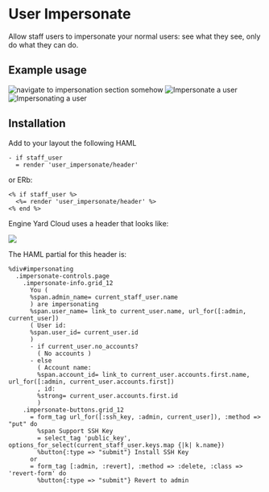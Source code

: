 # User Impersonate

Allow staff users to impersonate your normal users: see what they see, only do what they can do.

## Example usage

<img src="https://img.skitch.com/20120916-exjmwkufj16kijjdsaf2dpn6tk.png" alt="navigate to impersonation section somehow" />

<img src="https://img.skitch.com/20120916-b1exb1penw4cdt41c45gxrphbr.png" alt="Impersonate a user" />

<img src="https://img.skitch.com/20120916-xq5q5gfyfm14ibkqf9e36hb3yp.png" alt="Impersonating a user" />

## Installation

Add to your layout the following HAML

``` haml
- if staff_user
  = render 'user_impersonate/header'
```

or ERb:

``` erb
<% if staff_user %>
  <%= render 'user_impersonate/header' %>
<% end %>
```

Engine Yard Cloud uses a header that looks like:

![](https://img.skitch.com/20120915-mk8mnpdsu5nuym3bxs678qf1a8.png)

The HAML partial for this header is:

``` haml
%div#impersonating
  .impersonate-controls.page
    .impersonate-info.grid_12
      You (
      %span.admin_name= current_staff_user.name
      ) are impersonating
      %span.user_name= link_to current_user.name, url_for([:admin, current_user])
      ( User id:
      %span.user_id= current_user.id
      )
      - if current_user.no_accounts?
        ( No accounts )
      - else
        ( Account name:
        %span.account_id= link_to current_user.accounts.first.name, url_for([:admin, current_user.accounts.first])
        , id:
        %strong= current_user.accounts.first.id
        )
    .impersonate-buttons.grid_12
      = form_tag url_for([:ssh_key, :admin, current_user]), :method => "put" do
        %span Support SSH Key
        = select_tag 'public_key', options_for_select(current_staff_user.keys.map {|k| k.name})
        %button{:type => "submit"} Install SSH Key
      or
      = form_tag [:admin, :revert], :method => :delete, :class => 'revert-form' do
        %button{:type => "submit"} Revert to admin
```